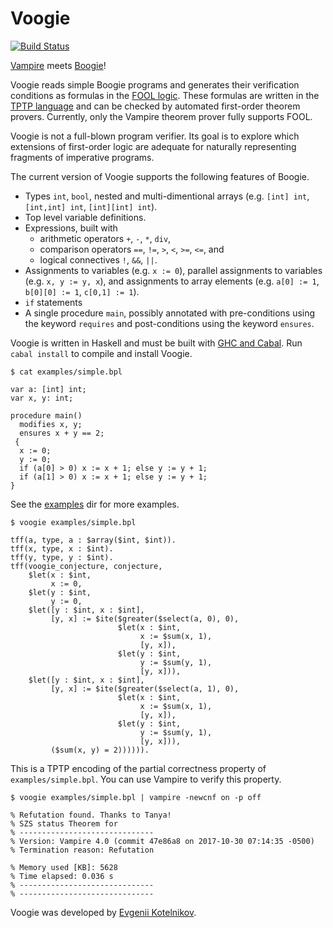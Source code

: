 # Voogie

[![Build Status](https://travis-ci.org/aztek/voogie.svg?branch=master)](https://travis-ci.org/aztek/voogie)

[Vampire](https://vprover.github.io/) meets [Boogie](https://www.microsoft.com/en-us/research/project/boogie-an-intermediate-verification-language/)!

Voogie reads simple Boogie programs and generates their verification conditions as formulas in the [FOOL logic](https://link.springer.com/chapter/10.1007/978-3-319-20615-8_5). These formulas are written in the [TPTP language](http://www.cs.miami.edu/~tptp/) and can be checked by automated first-order theorem provers. Currently, only the Vampire theorem prover fully supports FOOL.

Voogie is not a full-blown program verifier. Its goal is to explore which extensions of first-order logic are adequate for naturally representing fragments of imperative programs.

The current version of Voogie supports the following features of Boogie.
- Types `int`, `bool`, nested and multi-dimentional arrays (e.g. `[int] int`, `[int,int] int`, `[int][int] int`).
- Top level variable definitions.
- Expressions, built with
  * arithmetic operators `+`, `-`, `*`, `div`,
  * comparison operators `==`, `!=`, `>`, `<`, `>=`, `<=`, and
  * logical connectives `!`, `&&`, `||`.
- Assignments to variables (e.g. `x := 0`), parallel assignments to variables (e.g. `x, y := y, x`), and assignments to array elements (e.g. `a[0] := 1`, `b[0][0] := 1`, `c[0,1] := 1`).
- `if` statements
- A single procedure `main`, possibly annotated with pre-conditions using the keyword `requires` and post-conditions using the keyword `ensures`.

Voogie is written in Haskell and must be built with [GHC and Cabal](https://www.haskell.org/platform/). Run `cabal install` to compile and install Voogie.

```
$ cat examples/simple.bpl
```
```
var a: [int] int;
var x, y: int;

procedure main()
  modifies x, y;
  ensures x + y == 2;
 {
  x := 0;
  y := 0;
  if (a[0] > 0) x := x + 1; else y := y + 1;
  if (a[1] > 0) x := x + 1; else y := y + 1;
}
```

See the [examples](https://github.com/aztek/voogie/tree/master/examples) dir for more examples.

```
$ voogie examples/simple.bpl
```
```
tff(a, type, a : $array($int, $int)).
tff(x, type, x : $int).
tff(y, type, y : $int).
tff(voogie_conjecture, conjecture,
    $let(x : $int,
         x := 0,
    $let(y : $int,
         y := 0,
    $let([y : $int, x : $int],
         [y, x] := $ite($greater($select(a, 0), 0),
                        $let(x : $int,
                             x := $sum(x, 1),
                             [y, x]),
                        $let(y : $int,
                             y := $sum(y, 1),
                             [y, x])),
    $let([y : $int, x : $int],
         [y, x] := $ite($greater($select(a, 1), 0),
                        $let(x : $int,
                             x := $sum(x, 1),
                             [y, x]),
                        $let(y : $int,
                             y := $sum(y, 1),
                             [y, x])),
         ($sum(x, y) = 2)))))).
```

This is a TPTP encoding of the partial correctness property of `examples/simple.bpl`. You can use Vampire to verify this property.

```
$ voogie examples/simple.bpl | vampire -newcnf on -p off
```
```
% Refutation found. Thanks to Tanya!
% SZS status Theorem for
% ------------------------------
% Version: Vampire 4.0 (commit 47e86a8 on 2017-10-30 07:14:35 -0500)
% Termination reason: Refutation

% Memory used [KB]: 5628
% Time elapsed: 0.036 s
% ------------------------------
% ------------------------------
```
Voogie was developed by [Evgenii Kotelnikov](www.cse.chalmers.se/~evgenyk/).
